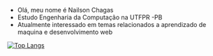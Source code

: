 - Olá, meu nome é Nailson Chagas
- Estudo Engenharia da Computação na UTFPR -PB
- Atualmente interessado em temas relacionados a aprendizado de maquina e desenvolvimento web

[![Top Langs](https://github-readme-stats.vercel.app/api/top-langs/?username=NailsonChagas&langs_count=9)](https://github.com/anuraghazra/github-readme-stats)

<!---
NailsonChagas/NailsonChagas is a ✨ special ✨ repository because its `README.md` (this file) appears on your GitHub profile.
You can click the Preview link to take a look at your changes.
--->
